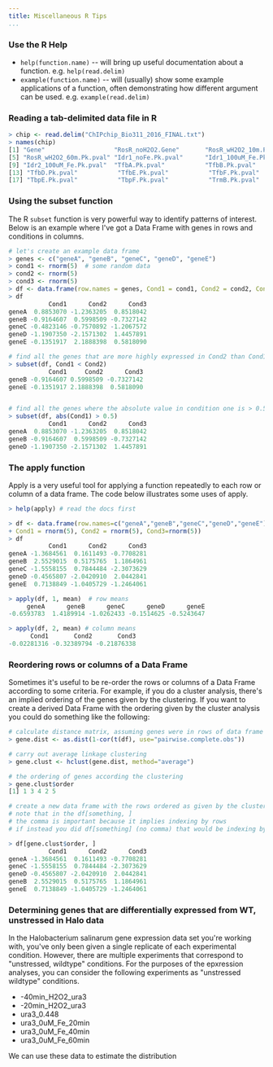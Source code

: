 ```yaml
---
title: Miscellaneous R Tips
...
```


### Use the R Help

-   `help(function.name)` -- will bring up useful documentation about
    a function. e.g. `help(read.delim)`
-   `example(function.name)` -- will (usually) show some example applications of a function,
    often demonstrating how different argument can be used. e.g. `example(read.delim)`

### Reading a tab-delimited data file in R

```R
> chip <- read.delim("ChIPchip_Bio311_2016_FINAL.txt")
> names(chip)
[1] "Gene"                   "RosR_noH2O2.Gene"       "RosR_wH2O2_10m.Pk.pval" "RosR_wH2O2_20m.Pk.pval"
[5] "RosR_wH2O2_60m.Pk.pval" "Idr1_noFe.Pk.pval"      "Idr1_100uM_Fe.Pk.pval"  "Idr2_noFe.Pk.pval"     
[9] "Idr2_100uM_Fe.Pk.pval"  "TfbA.Pk.pval"           "TfbB.Pk.pval"           "TfbC.Pk.pval"          
[13] "TfbD.Pk.pval"           "TfbE.Pk.pval"           "TfbF.Pk.pval"           "TfbG.Pk.pval"          
[17] "TbpE.Pk.pval"           "TbpF.Pk.pval"           "TrmB.Pk.pval" 
```

### Using the subset function

The R `subset` function is very powerful way to identify patterns of interest.  Below is an example where I've got a Data Frame with genes in rows and conditions in columns.  

```R
# let's create an example data frame
> genes <- c("geneA", "geneB", "geneC", "geneD", "geneE")
> cond1 <- rnorm(5)  # some random data
> cond2 <- rnorm(5)
> cond3 <- rnorm(5)
> df <- data.frame(row.names = genes, Cond1 = cond1, Cond2 = cond2, Cond3 = cond3) 
> df
           Cond1      Cond2      Cond3
geneA  0.8853070 -1.2363205  0.8518042
geneB -0.9164607  0.5998509 -0.7327142
geneC -0.4823146 -0.7570892 -1.2067572
geneD -1.1907350 -2.1571302  1.4457891
geneE -0.1351917  2.1888398  0.5818090

# find all the genes that are more highly expressed in Cond2 than Cond1
> subset(df, Cond1 < Cond2)
           Cond1     Cond2      Cond3
geneB -0.9164607 0.5998509 -0.7327142
geneE -0.1351917 2.1888398  0.5818090


# find all the genes where the absolute value in condition one is > 0.5
> subset(df, abs(Cond1) > 0.5)
           Cond1      Cond2      Cond3
geneA  0.8853070 -1.2363205  0.8518042
geneB -0.9164607  0.5998509 -0.7327142
geneD -1.1907350 -2.1571302  1.4457891
```


### The apply function

Apply is a very useful tool for applying a function repeatedly to each row or column of a data frame.  The code below illustrates some uses of apply.

```R
> help(apply) # read the docs first

> df <- data.frame(row.names=c("geneA","geneB","geneC","geneD","geneE"),
+ Cond1 = rnorm(5), Cond2 = rnorm(5), Cond3=rnorm(5))
> df
           Cond1      Cond2      Cond3
geneA -1.3684561  0.1611493 -0.7708281
geneB  2.5529015  0.5175765  1.1864961
geneC -1.5558155  0.7844484 -2.3073629
geneD -0.4565807 -2.0420910  2.0442841
geneE  0.7138849 -1.0405729 -1.2464061

> apply(df, 1, mean)  # row means
     geneA      geneB      geneC      geneD      geneE 
-0.6593783  1.4189914 -1.0262433 -0.1514625 -0.5243647 

> apply(df, 2, mean) # column means
      Cond1       Cond2       Cond3 
-0.02281316 -0.32389794 -0.21876338 
```

### Reordering rows or columns of a Data Frame

Sometimes it's useful to be re-order the rows or columns of a Data Frame according to some criteria.  For example, if you do a cluster analysis, there's an implied ordering of the genes given by the clustering.  If you want to create a derived Data Frame with the ordering given by the cluster analysis you could do something like the following:

```R
# calculate distance matrix, assuming genes were in rows of data frame
> gene.dist <- as.dist(1-cor(t(df), use="pairwise.complete.obs"))

# carry out average linkage clustering
> gene.clust <- hclust(gene.dist, method="average")

# the ordering of genes according the clustering
> gene.clust$order
[1] 1 3 4 2 5

# create a new data frame with the rows ordered as given by the clustering
# note that in the df[something, ]
# the comma is important because it implies indexing by rows
# if instead you did df[something] (no comma) that would be indexing by columns

> df[gene.clust$order, ]
           Cond1      Cond2      Cond3
geneA -1.3684561  0.1611493 -0.7708281
geneC -1.5558155  0.7844484 -2.3073629
geneD -0.4565807 -2.0420910  2.0442841
geneB  2.5529015  0.5175765  1.1864961
geneE  0.7138849 -1.0405729 -1.2464061
```

### Determining genes that are differentially expressed from WT, unstressed in Halo data

In the Halobacterium salinarum gene expression data set you're working with, you've only been given a single replicate of each experimental condition.  However, there are multiple experiments that correspond to "unstressed, wildtype" conditions. For the purposes of the epxression analyses, you can consider the following experiments as
"unstressed wildtype" conditions.

* -40min_H2O2_ura3
* -20min_H2O2_ura3
* ura3_0.448
* ura3_0uM_Fe_20min	
* ura3_0uM_Fe_40min	
* ura3_0uM_Fe_60min
    
We can use these data to estimate the distribution 




